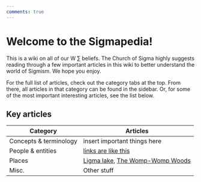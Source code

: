 ```yaml
---
comments: true
---
```

# Welcome to the Sigmapedia!

This is a wiki on all of our W ∑ beliefs. The Church of Sigma highly suggests reading through a few important articles in this wiki to better understand the world of Sigmism. We hope you enjoy.

For the full list of articles, check out the category tabs at the top. From there, all articles in that category can be found in the sidebar. Or, for some of the most important interesting articles, see the list below.

## Key articles

| Category | Articles |
| -------- |--------- |
| Concepts & terminology | insert important things here |
| People & entities | [links are like this](https://www.youtube.com/watch?v=H8ZH_mkfPUY) |
| Places | [Ligma lake](https://www.youtube.com/watch?v=H8ZH_mkfPUY), [The Womp-Womp Woods](https://www.youtube.com/watch?v=H8ZH_mkfPUY) |
| Misc. | Other stuff |
